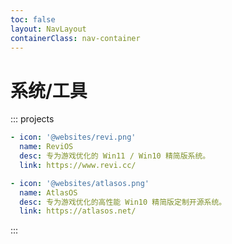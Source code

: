 ```yaml
---
toc: false
layout: NavLayout
containerClass: nav-container
---
```


# 系统/工具

::: projects

```yaml
- icon: '@websites/revi.png'
  name: ReviOS
  desc: 专为游戏优化的 Win11 / Win10 精简版系统。
  link: https://www.revi.cc/

- icon: '@websites/atlasos.png'
  name: AtlasOS
  desc: 专为游戏优化的高性能 Win10 精简版定制开源系统。
  link: https://atlasos.net/
```

:::
